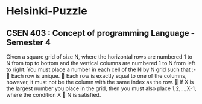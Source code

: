 # Helsinki-Puzzle
## CSEN 403 : Concept of programming Language - Semester 4
Given a square grid of size N, where the horizontal rows are numbered 1 to N from
top to bottom and the vertical columns are numbered 1 to N from left to right.
You must place a number in each cell of the N by N grid such that :-
 Each row is unique.
 Each row is exactly equal to one of the columns, however, it must not be
the column with the same index as the row.
 If X is the largest number you place in the grid, then you must also place
1,2,...,X-1, where the condition X  N is satisfied.
